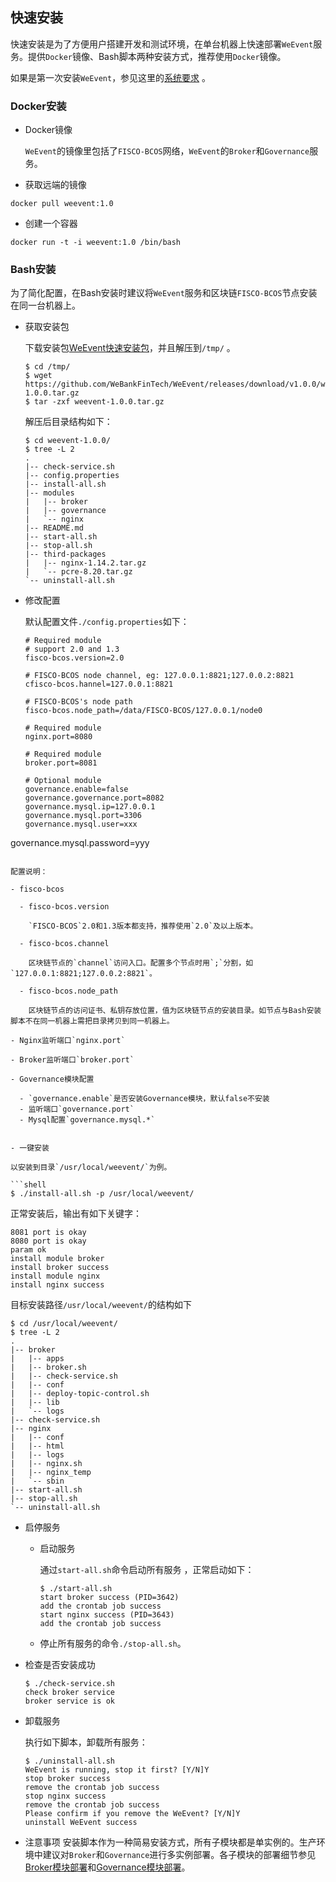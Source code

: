 ## 快速安装

快速安装是为了方便用户搭建开发和测试环境，在单台机器上快速部署`WeEvent`服务。提供`Docker`镜像、Bash脚本两种安装方式，推荐使用`Docker`镜像。

如果是第一次安装`WeEvent`，参见这里的[系统要求](./environment.html) 。

### Docker安装

- Docker镜像

  `WeEvent`的镜像里包括了`FISCO-BCOS`网络，`WeEvent`的`Broker`和`Governance`服务。

- 获取远端的镜像
```
docker pull weevent:1.0
```
- 创建一个容器

```
docker run -t -i weevent:1.0 /bin/bash
```

### Bash安装

为了简化配置，在Bash安装时建议将`WeEvent`服务和区块链`FISCO-BCOS`节点安装在同一台机器上。

- 获取安装包

  下载安装包[WeEvent快速安装包](https://github.com/WeBankFinTech/WeEvent/releases/download/v1.0.0/weevent-1.0.0.tar.gz)，并且解压到`/tmp/` 。

  ```shell
  $ cd /tmp/
  $ wget https://github.com/WeBankFinTech/WeEvent/releases/download/v1.0.0/weevent-1.0.0.tar.gz
  $ tar -zxf weevent-1.0.0.tar.gz
  ```

  解压后目录结构如下：

  ```
  $ cd weevent-1.0.0/ 
  $ tree -L 2
  .
  |-- check-service.sh
  |-- config.properties
  |-- install-all.sh
  |-- modules
  |   |-- broker
  |   |-- governance
  |   `-- nginx
  |-- README.md
  |-- start-all.sh
  |-- stop-all.sh
  |-- third-packages
  |   |-- nginx-1.14.2.tar.gz
  |   `-- pcre-8.20.tar.gz
  `-- uninstall-all.sh
  ```
  
- 修改配置

  默认配置文件`./config.properties`如下：

  ```properties
  # Required module
  # support 2.0 and 1.3
  fisco-bcos.version=2.0
  
  # FISCO-BCOS node channel, eg: 127.0.0.1:8821;127.0.0.2:8821
  cfisco-bcos.hannel=127.0.0.1:8821
  
  # FISCO-BCOS's node path
  fisco-bcos.node_path=/data/FISCO-BCOS/127.0.0.1/node0
  
  # Required module
  nginx.port=8080
  
  # Required module
  broker.port=8081
  
  # Optional module
  governance.enable=false
  governance.governance.port=8082
  governance.mysql.ip=127.0.0.1
  governance.mysql.port=3306
  governance.mysql.user=xxx
governance.mysql.password=yyy
  ```

  配置说明：  

  - fisco-bcos

    - fisco-bcos.version

      `FISCO-BCOS`2.0和1.3版本都支持，推荐使用`2.0`及以上版本。

    - fisco-bcos.channel
  
      区块链节点的`channel`访问入口。配置多个节点时用`;`分割，如`127.0.0.1:8821;127.0.0.2:8821`。
    
    - fisco-bcos.node_path
  
      区块链节点的访问证书、私钥存放位置，值为区块链节点的安装目录。如节点与Bash安装脚本不在同一机器上需把目录拷贝到同一机器上。

  - Nginx监听端口`nginx.port`

  - Broker监听端口`broker.port`
  
  - Governance模块配置
  
    - `governance.enable`是否安装Governance模块，默认false不安装
    - 监听端口`governance.port`
    - Mysql配置`governance.mysql.*`


- 一键安装

  以安装到目录`/usr/local/weevent/`为例。

  ```shell
  $ ./install-all.sh -p /usr/local/weevent/
  ```

  正常安装后，输出有如下关键字：

  ```
  8081 port is okay
  8080 port is okay
  param ok
  install module broker 
  install broker success 
  install module nginx 
  install nginx success 
  ```
  

  目标安装路径`/usr/local/weevent/`的结构如下

   ```shell
  $ cd /usr/local/weevent/
  $ tree -L 2
  .
  |-- broker					    
  |   |-- apps
  |   |-- broker.sh
  |   |-- check-service.sh
  |   |-- conf
  |   |-- deploy-topic-control.sh
  |   |-- lib  
  |   `-- logs
  |-- check-service.sh				
  |-- nginx					    	
  |   |-- conf
  |   |-- html
  |   |-- logs
  |   |-- nginx.sh
  |   |-- nginx_temp
  |   `-- sbin   
  |-- start-all.sh					
  |-- stop-all.sh				    
  `-- uninstall-all.sh
   ```

- 启停服务
  - 启动服务

    通过`start-all.sh`命令启动所有服务 ，正常启动如下：

    ```shell
    $ ./start-all.sh
    start broker success (PID=3642)
    add the crontab job success
    start nginx success (PID=3643)
    add the crontab job success
    ```
  
  - 停止所有服务的命令`./stop-all.sh`。
  
- 检查是否安装成功
  
    ```shell
    $ ./check-service.sh
    check broker service 
    broker service is ok
    ```

- 卸载服务

  执行如下脚本，卸载所有服务：

  ```shell
  $ ./uninstall-all.sh
  WeEvent is running, stop it first? [Y/N]Y
  stop broker success
  remove the crontab job success
  stop nginx success
  remove the crontab job success
  Please confirm if you remove the WeEvent? [Y/N]Y
  uninstall WeEvent success 
  ```

- 注意事项
  安装脚本作为一种简易安装方式，所有子模块都是单实例的。生产环境中建议对`Broker`和`Governance`进行多实例部署。各子模块的部署细节参见[Broker模块部署](./module/broker.html)和[Governance模块部署](./module/governance.html)。
